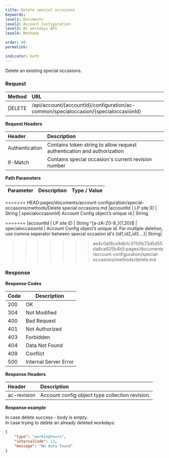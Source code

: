```yaml
---
title: Delete special occasions
Keywords:
level1: Documents
level2: Account Configuration
level3: AC workdays API
level4: Methods

order: 80
permalink: 

indicator: both
---
```


Delete an existing special occasions.

### Request

| Method | URL |
| :-------- | :------ |
| DELETE  |/api/account/{accountId}/configuration/ac-common/specialoccasion/{specialoccasionId} |

**Request Headers**

| Header | Description |
 |:-------- | :------------ |
| Authentication | Contains token string to allow request authentication and authorization |
If-Match	| Contains special occasion's current revision number


**Path Parameters**

 |Parameter  |Description |  Type / Value |
 |:----------- | :------------ | :--------------- |
<<<<<<< HEAD:pages/documents/account-configuration/special-occasions/methods/Delete special occasions.md
 |accountId | LP site ID | String  |
 specialoccasionId| Account Config object’s unique id.| String

=======
 |accountId | LP site ID | String ^[a-zA-Z0-9_]{1,20}$ |
 specialoccasionId | Account Config object’s unique id. For multiple deletion, use comma seperator between special occasion id's {id1,id2,id3....}| String|
 
 
>>>>>>> ae4c0af8ce9db1c37fd1b73d5d55da8ca625b4b5:pages/documents/account-configuration/special-occasions/methods/delete.md
### Response

**Response Codes**

| Code | Description           |
|------|-----------------------|
| 200  | OK                    |
| 304  | Not Modified          |
| 400  | Bad Request           |
| 401  | Not Authorized        |
| 403  | Forbidden             |
| 404  | Data Not Found        |
| 409  | Conflict              |
| 500  | Internal Server Error |

**Response Headers**

 |Header|  Description| 
 |:-------|   :-----  |
 |ac-revision|  Account config object type collection revision.|  
 
 **Response example**

In case delete success - body is empty.<br>
In case trying to delete an already deleted workdays:

```json
{
    "type": "workinghours",
    "internalCode": 12,
    "message": "No data found"
}
```
 
 

